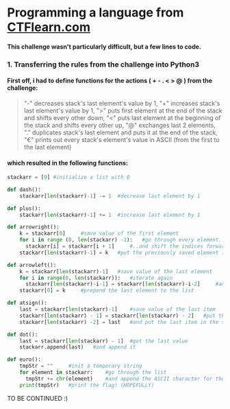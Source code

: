# Programming a language from [CTFlearn.com](https://ctflearn.com/challenge/1050)

#### This challenge wasn't particularly difficult, but a few lines to code.

### 1. Transferring the rules from the challenge into Python3
#### First off, i had to define functions for the actions ( + - . < > @ ) from the challenge:

 > "-" decreases stack's last element's value by 1,
 > "+" increases stack's last element's value by 1,
 > ">" puts first element at the end of the stack and shifts every other down,
 > "<" puts last element at the beginning of the stack and shifts every other up,
 > "@" exchanges last 2 elements,
 > "." duplicates stack's last element and puts it at the end of the stack,
 > "€" prints out every stack's element's value in ASCII (from the first to the last element)
#### which resulted in the following functions:

```python
stackarr = [0] #initialize a list with 0 

def dash():
    stackarr[len(stackarr)-1] -= 1  #decrease last element by 1

def plus():
    stackarr[len(stackarr)-1] += 1  #increase last element by 1

def arrowright():
    k = stackarr[0]     #save value of the first element
    for i in range (0, len(stackarr) -1):   #go through every element..
      stackarr[i] = stackarr[i + 1]     #..and shift the indices forward ( 2 => 1, 3 => 2, ... )
    stackarr[len(stackarr)-1] = k   #put the previously saved element in the last spot

def arrowleft():
    k = stackarr[len(stackarr)-1]   #save value of the last element
    for i in range(0, len(stackarr)):   #iterate again
      stackarr[len(stackarr)-i-1] = stackarr[len(stackarr)-i-2]     #and shift the indices backwards by reassigning the values. 3 => 4,..
    stackarr[0] = k     #prepend the last element to the list

def atsign():
    last = stackarr[len(stackarr)-1]    #save value of the last item
    stackarr[len(stackarr) - 1] = stackarr[len(stackarr) - 2]   #put the second last item in the last spot
    stackarr[len(stackarr) -2] = last   #and put the last item in the second last place

def dot():
    last = stackarr[len(stackarr) - 1]  #get the last value
    stackarr.append(last)   #and append it

def euro():
    tmpStr = ""     #init a temporary string
    for element in stackarr:    #go through the list
      tmpStr += chr(element)    #and append the ASCII character for the ordinal value to the string
    print(tmpStr)   #print the flag! (HOPEFULLY)
```
TO BE CONTINUED :)
